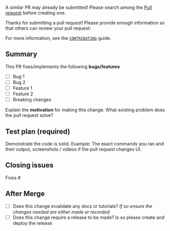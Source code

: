 A similar PR may already be submitted!
Please search among the [Pull request](../) before creating one.

Thanks for submitting a pull request! Please provide enough information so that others can review your pull request:

For more information, see the [`CONTRIBUTING`](./CONTRIBUTING) guide.

## Summary

<!-- Summary of the PR -->

This PR fixes/implements the following **bugs/features**

- [ ] Bug 1
- [ ] Bug 2
- [ ] Feature 1
- [ ] Feature 2
- [ ] Breaking changes

<!-- You can skip this if you're fixing a typo or adding an app to the Showcase. -->

Explain the **motivation** for making this change. What existing problem does the pull request solve?

<!-- Example: When "Adding a function to do X", explain why it is necessary to have a way to do X. -->

## Test plan (required)

Demonstrate the code is solid. Example: The exact commands you ran and their output, screenshots / videos if the pull request changes UI.

<!-- Make sure tests pass on Circle CI. -->

## Closing issues

<!-- Put `closes #XXXX` in your comment to auto-close the issue that your PR fixes (if such). -->

Fixes #

## After Merge

- [ ] Does this change invalidate any docs or tutorials? _If so ensure the changes needed are either made or recorded_
- [ ] Does this change require a release to be made? Is so please create and deploy the release
